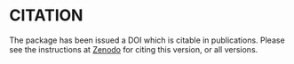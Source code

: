 
# CITATION

The package has been issued a DOI which is citable in publications.  Please see the instructions at [Zenodo](https://doi.org/10.5281/zenodo.7237275) for citing this version, or all versions.


